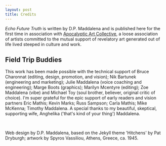 ```yaml
---
layout: post
title: Credits
---
```


*Echo Future Truth* is written by D.P. Maddalena and is published here for the first time in association with [Apocalyptic Art Collective](apocalypticartcollective.com), a loose association of artists committed to the mutual support of revelatory art generated out of life lived steeped in culture and work. 

## Field Trip Buddies

This work has been made possible with the technical support of Bruce Charonnat (editing, design, promotion, and vision); Nik Bartunek (engineering and marketing); Julie Maddalena (voice coaching and engineering); Marge Boots (graphics); Marilyn Mcentyre (editing); Zoe Maddalena (vibe) and Michael Toy (soul brother, believer, original critic of choice). I'm super grateful for the epic support of early readers and vision partners Eric Mathis; Kevin Marks; Russ Sampson; Carla Mathis; Mike McKenna; Timothy Maddalena. A special thanks to my beautiful, skeptical, supporting wife, Anghelika ('that's kind of your thing') Maddalena.

&nbsp;

Web design by D.P. Maddalena, based on the Jekyll theme 'Hitchens' by Pat Dryburgh;  artwork by Spyros Vassiliou, Athens, Greece, ca. 1945.